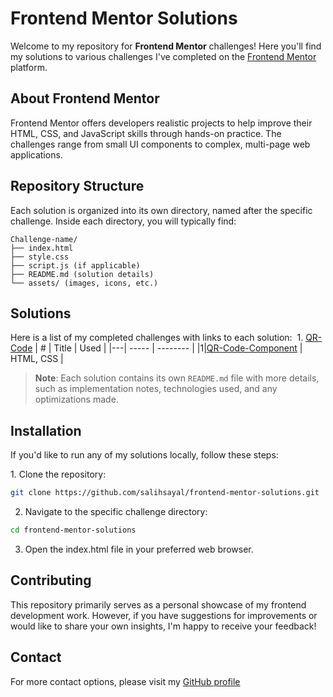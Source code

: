 # Frontend Mentor Solutions

Welcome to my repository for **Frontend Mentor** challenges! Here you'll find my solutions to various challenges I've completed on the [Frontend Mentor](https://www.frontendmentor.io/) platform.

## About Frontend Mentor

Frontend Mentor offers developers realistic projects to help improve their HTML, CSS, and JavaScript skills through hands-on practice. The challenges range from small UI components to complex, multi-page web applications.

## Repository Structure

Each solution is organized into its own directory, named after the specific challenge. Inside each directory, you will typically find:

```
Challenge-name/
├── index.html
├── style.css
├── script.js (if applicable)
├── README.md (solution details)
└── assets/ (images, icons, etc.)
```

## Solutions 

Here is a list of my completed challenges with links to each solution: 
1. [QR-Code](./qr-code-component/)
| # | Title | Used |
|---| ----- | -------- |
|1|[QR-Code-Component](./qr-code-component/) | HTML, CSS |

> **Note**: Each solution contains its own `README.md` file with more details, such as implementation notes, technologies used, and any optimizations made.

## Installation 

If you'd like to run any of my solutions locally, follow these steps:

1. Clone the repository:

```bash
git clone https://github.com/salihsayal/frontend-mentor-solutions.git
```

2. Navigate to the specific challenge directory:

```bash
cd frontend-mentor-solutions
```

3. Open the index.html file in your preferred web browser.

## Contributing

This repository primarily serves as a personal showcase of my frontend development work. However, if you have suggestions for improvements or would like to share your own insights, I'm happy to receive your feedback!

## Contact

For more contact options, please visit my [GitHub profile](https://github.com/salihsayal)
